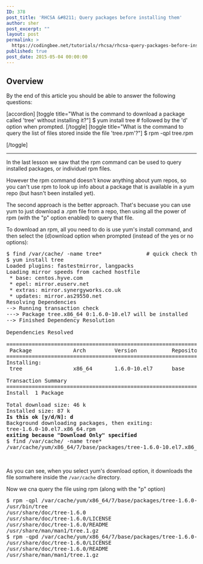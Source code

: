 ```yaml
---
ID: 378
post_title: 'RHCSA &#8211; Query packages before installing them'
author: sher
post_excerpt: ""
layout: post
permalink: >
  https://codingbee.net/tutorials/rhcsa/rhcsa-query-packages-before-installing-them
published: true
post_date: 2015-05-04 00:00:00
---
```

<h2>Overview</h2>
By the end of this article you should be able to answer the following questions:

[accordion]
[toggle title="What is the command to download a package called 'tree' without installing it?"]
$ yum install tree    # followed by the 'd' option when prompted.
[/toggle]
[toggle title="What is the command to query the list of files stored inside the file 'tree.rpm'?"]
$ rpm -qpl tree.rpm

[/toggle]
<hr/>


In the last lesson we saw that the rpm command can be used to query installed packages, or individuel rpm files.

However the rpm command doesn't know anything about yum repos, so you can't use rpm to look up info about a package that is available in a yum repo (but hasn't been installed yet). 


The second approach is the better approach. That's becuase you can use yum to just download a .rpm file from a repo, then using all the power of rpm (with the "p" option enabled) to query that file. 


To download an rpm, all you need to do is use yum's install command, and then select the (d)ownload option when prompted (instead of the yes or no options):



<pre>
$ find /var/cache/ -name tree*              # quick check that .rpm doesn't exist yet. 
$ yum install tree
Loaded plugins: fastestmirror, langpacks
Loading mirror speeds from cached hostfile
 * base: centos.hyve.com
 * epel: mirror.euserv.net
 * extras: mirror.synergyworks.co.uk
 * updates: mirror.as29550.net
Resolving Dependencies
--> Running transaction check
---> Package tree.x86_64 0:1.6.0-10.el7 will be installed
--> Finished Dependency Resolution

Dependencies Resolved

======================================================================================================
 Package             Arch         Version           Repository          Size
======================================================================================================
Installing:
 tree                x86_64       1.6.0-10.el7      base                46 k

Transaction Summary
======================================================================================================
Install  1 Package

Total download size: 46 k
Installed size: 87 k
<strong color='red'>Is this ok [y/d/N]: d</strong>
Background downloading packages, then exiting:
tree-1.6.0-10.el7.x86_64.rpm                                             |  46 kB  00:00:00
<strong>exiting because "Download Only" specified</strong>
$ find /var/cache/ -name tree*
/var/cache/yum/x86_64/7/base/packages/tree-1.6.0-10.el7.x86_64.rpm


</pre>


As you can see, when you select yum's download option, it downloads the file somwhere inside the <code>/var/cache</code> directory. 

Now we cna query the file using rpm (along with the "p" option)
<pre>
$ rpm -qpl /var/cache/yum/x86_64/7/base/packages/tree-1.6.0-10.el7.x86_64.rpm
/usr/bin/tree
/usr/share/doc/tree-1.6.0
/usr/share/doc/tree-1.6.0/LICENSE
/usr/share/doc/tree-1.6.0/README
/usr/share/man/man1/tree.1.gz
$ rpm -qpd /var/cache/yum/x86_64/7/base/packages/tree-1.6.0-10.el7.x86_64.rpm
/usr/share/doc/tree-1.6.0/LICENSE
/usr/share/doc/tree-1.6.0/README
/usr/share/man/man1/tree.1.gz
</pre>